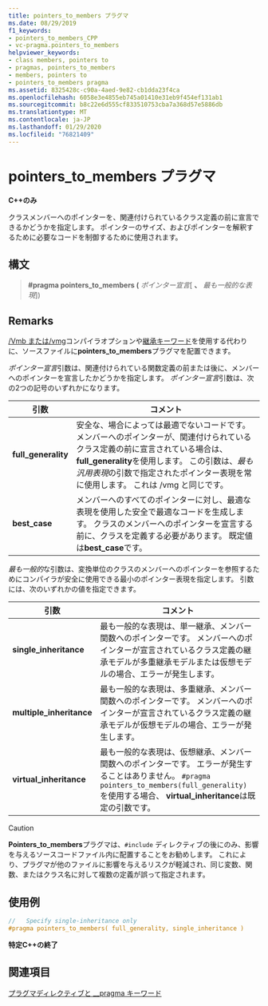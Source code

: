 ```yaml
---
title: pointers_to_members プラグマ
ms.date: 08/29/2019
f1_keywords:
- pointers_to_members_CPP
- vc-pragma.pointers_to_members
helpviewer_keywords:
- class members, pointers to
- pragmas, pointers_to_members
- members, pointers to
- pointers_to_members pragma
ms.assetid: 8325428c-c90a-4aed-9e82-cb1dda23f4ca
ms.openlocfilehash: 6058e3e4855eb745a01410e31eb9f454ef131ab1
ms.sourcegitcommit: b8c22e6d555cf833510753cba7a368d57e5886db
ms.translationtype: MT
ms.contentlocale: ja-JP
ms.lasthandoff: 01/29/2020
ms.locfileid: "76821409"
---
```

# <a name="pointers_to_members-pragma"></a>pointers_to_members プラグマ

**C++のみ**

クラスメンバーへのポインターを、関連付けられているクラス定義の前に宣言できるかどうかを指定します。 ポインターのサイズ、およびポインターを解釈するために必要なコードを制御するために使用されます。

## <a name="syntax"></a>構文

> **#pragma pointers_to_members (** *ポインター宣言*[ **、** *最も一般的な表現*])

## <a name="remarks"></a>Remarks

[/Vmb または/vmg](../build/reference/vmb-vmg-representation-method.md)コンパイラオプションや[継承キーワード](../cpp/inheritance-keywords.md)を使用する代わりに、ソースファイルに**pointers_to_members**プラグマを配置できます。

*ポインター宣言*引数は、関連付けられている関数定義の前または後に、メンバーへのポインターを宣言したかどうかを指定します。 *ポインター宣言*引数は、次の2つの記号のいずれかになります。

| 引数 | コメント |
|--------------|--------------|
| **full_generality** | 安全な、場合によっては最適でないコードです。 メンバーへのポインターが、関連付けられているクラス定義の前に宣言されている場合は、 **full_generality**を使用します。 この引数は、*最も汎用表現*の引数で指定されたポインター表現を常に使用します。 これは /vmg と同じです。 |
| **best_case** | メンバーへのすべてのポインターに対し、最適な表現を使用した安全で最適なコードを生成します。 クラスのメンバーへのポインターを宣言する前に、クラスを定義する必要があります。 既定値は**best_case**です。 |

*最も一般的*な引数は、変換単位のクラスのメンバーへのポインターを参照するためにコンパイラが安全に使用できる最小のポインター表現を指定します。 引数には、次のいずれかの値を指定できます。

| 引数 | コメント |
|--------------|--------------|
| **single_inheritance** | 最も一般的な表現は、単一継承、メンバー関数へのポインターです。 メンバーへのポインターが宣言されているクラス定義の継承モデルが多重継承モデルまたは仮想モデルの場合、エラーが発生します。 |
| **multiple_inheritance** | 最も一般的な表現は、多重継承、メンバー関数へのポインターです。 メンバーへのポインターが宣言されているクラス定義の継承モデルが仮想モデルの場合、エラーが発生します。 |
| **virtual_inheritance** | 最も一般的な表現は、仮想継承、メンバー関数へのポインターです。 エラーが発生することはありません。 `#pragma pointers_to_members(full_generality)` を使用する場合、 **virtual_inheritance**は既定の引数です。 |

> [!CAUTION]
> **Pointers_to_members**プラグマは、`#include` ディレクティブの後にのみ、影響を与えるソースコードファイル内に配置することをお勧めします。 これにより、プラグマが他のファイルに影響を与えるリスクが軽減され、同じ変数、関数、またはクラス名に対して複数の定義が誤って指定されます。

## <a name="example"></a>使用例

```cpp
//   Specify single-inheritance only
#pragma pointers_to_members( full_generality, single_inheritance )
```

**特定C++の終了**

## <a name="see-also"></a>関連項目

[プラグマディレクティブと __pragma キーワード](../preprocessor/pragma-directives-and-the-pragma-keyword.md)
